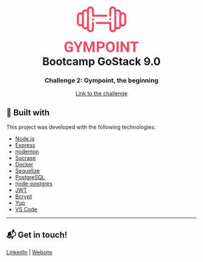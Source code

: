 <h1 align="center">
    <img src="src/assets/logo.png" />
    <br>
    Bootcamp GoStack 9.0 
</h1>

<h3 align="center">
  Challenge 2: Gympoint, the beginning
</h3>

<p align="center">
<a href="https://github.com/Rocketseat/bootcamp-gostack-desafio-02/blob/master/README.md">Link to the challenge</a>
</p>

## :rocket: Built with

This project was developed with the following technologies:

-  [Node.js][nodejs]
-  [Express](https://expressjs.com/)
-  [nodemon](https://nodemon.io/)
-  [Sucrase](https://github.com/alangpierce/sucrase)
-  [Docker](https://www.docker.com/docker-community)
-  [Sequelize](http://docs.sequelizejs.com/)
-  [PostgreSQL](https://www.postgresql.org/)
-  [node-postgres](https://www.npmjs.com/package/pg)
-  [JWT](https://jwt.io/)
-  [Bcrypt](https://www.npmjs.com/package/bcrypt)
-  [Yup](https://www.npmjs.com/package/yup)
-  [VS Code](https://code.visualstudio.com/)

---

## :mailbox_with_mail: Get in touch!

[LinkedIn](https://www.linkedin.com/in/stefanosaffran/) | [Website](https://stefanosaffran.com)

[nodejs]: https://nodejs.org/
